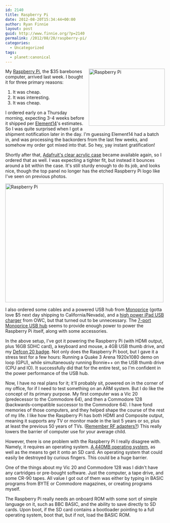 ```yaml
---
id: 2140
title: Raspberry Pi
date: 2012-08-20T15:34:44+00:00
author: Ryan Finnie
layout: post
guid: http://www.finnie.org/?p=2140
permalink: /2012/08/20/raspberry-pi/
categories:
  - Uncategorized
tags:
  - planet:canonical
---
```

<div style="float: right; margin-left: 1em; margin-bottom: 1em;">
  <a href="http://www.flickr.com/photos/fo0bar/7811978806/" title="Raspberry Pi by Ryan Finnie, on Flickr"><img src="http://farm9.staticflickr.com/8432/7811978806_9ded4ec38b_m.jpg" width="240" height="180" alt="Raspberry Pi" /></a>
</div>

My [Raspberry Pi](http://www.raspberrypi.org/), the $35 barebones computer, arrived last week. I bought it for three primary reasons:

  1. It was cheap.
  2. It was interesting.
  3. It was cheap.

I ordered early on a Thursday morning, expecting 3-4 weeks before it shipped per [Element14](http://www.element14.com/raspberrypi)'s estimates. So I was quite surprised when I got a shipment notification later in the day. I'm guessing Element14 had a batch in, and was processing the backorders from the last few weeks, and somehow my order got mixed into that. So hey, yay instant gratification!

Shortly after that, [Adafruit's clear acrylic case](http://www.adafruit.com/products/859) became available again, so I ordered that as well. I was expecting a tighter fit, but instead it bounces around a bit within the case. It's still sturdy enough to do its job, and looks nice, though the top panel no longer has the etched Raspberry Pi logo like I've seen on previous photos.

[<img src="http://farm9.staticflickr.com/8299/7811979306_94b3199e4c.jpg" width="500" height="375" alt="Raspberry Pi" />](http://www.flickr.com/photos/fo0bar/7811979306/ "Raspberry Pi by Ryan Finnie, on Flickr")

I also ordered some cables and a powered USB hub from [Monoprice](http://www.monoprice.com/) (gotta love $5 next day shipping to California/Nevada), and a [high power iPad USB charger](http://eshop.macsales.com/item/Apple/MC359LLANB/) from OWC, but that turned out to be unnecessary. The [7-port Monoprice USB hub](http://www.monoprice.com/products/product.asp?c_id=103&cp_id=10307&cs_id=1030702&p_id=5328&seq=1&format=2) seems to provide enough power to power the Raspberry Pi itself, along with some accessories.

In the above setup, I've got it powering the Raspberry Pi (with HDMI output, plus 16GB SDHC card), a keyboard and mouse, a 4GB USB thumb drive, and my [Defcon 20 badge](http://www.flickr.com/photos/fo0bar/7653382862/). Not only does the Raspberry Pi boot, but I gave it a stress test for a few hours: Running a Quake 3 Arena 1920x1080 demo on loop (GPU), while simultaneously running Bonnie++ on the USB thumb drive (CPU and IO). It successfully did that for the entire test, so I'm confident in the power performance of the USB hub.

Now, I have no real plans for it; it'll probably sit, powered on in the corner of my office, for if I need to test something on an ARM system. But I do like the concept of its primary purpose. My first computer was a Vic 20 (predecessor to the Commodore 64), and then a Commodore 128 (backwards-compatible successor to the Commodore 64). I have fond memories of those computers, and they helped shape the course of the rest of my life. I like how the Raspberry Pi has both HDMI and Composite output, meaning it supports any TV or monitor made in the last 5 years or so, plus at least the previous 50 years of TVs. ([Remember RF adapters?](http://atariace.com/nintendo/accessories.php/item/34)) This really lowers the barrier of computer use for your average child.

However, there is one problem with the Raspberry Pi I really disagree with. Namely, it requires an operating system. [A 440MB operating system](http://www.raspberrypi.org/downloads), as well as the means to get it onto an SD card. An operating system that could easily be destroyed by curious fingers. This could be a huge barrier.

One of the things about my Vic 20 and Commodore 128 was I didn't have any cartridges or pre-bought software. Just the computer, a tape drive, and some CR-90 tapes. All value I got out of them was either by typing in BASIC programs from BYTE or Commodore magazines, or creating programs myself.

The Raspberry Pi really needs an onboard ROM with some sort of simple language on it, such as BBC BASIC, and the ability to save directly to SD cards. Upon boot, if the SD card contains a bootloader pointing to a full operating system, boot that, but if not, load the BASIC ROM.
